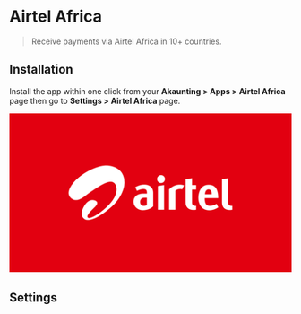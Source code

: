 Airtel Africa
======

> Receive payments via Airtel Africa in 10+ countries.

## Installation

Install the app within one click from your **Akaunting > Apps > Airtel Africa** page then go to **Settings > Airtel Africa** page.

![Airtel Africa Installation](_images/AirtelAfrica-Logo.png)

## Settings